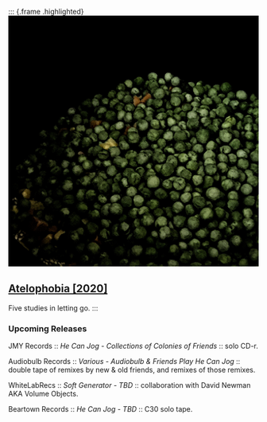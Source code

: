 ::: {.frame .highlighted}
![](img/atelophobia.jpg)

[Atelophobia \[2020\]](https://hecanjog.bandcamp.com/album/atelophobia)
-------------------------------------------------------------------------

Five studies in letting go.
:::

### Upcoming Releases

JMY Records :: _He Can Jog - Collections of Colonies of Friends_ :: solo CD-r.

Audiobulb Records :: _Various - Audiobulb & Friends Play He Can Jog_ :: double tape of remixes by new & old friends, and remixes of those remixes.

WhiteLabRecs :: _Soft Generator - TBD_ :: collaboration with David Newman AKA Volume Objects.

Beartown Records :: _He Can Jog - TBD_ :: C30 solo tape.
